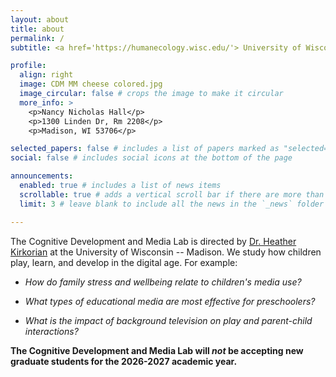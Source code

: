 ```yaml
---
layout: about
title: about
permalink: /
subtitle: <a href='https://humanecology.wisc.edu/'> University of Wisconsin -- Madison School of Human Ecology </a> 

profile:
  align: right
  image: CDM MM cheese colored.jpg
  image_circular: false # crops the image to make it circular
  more_info: >
    <p>Nancy Nicholas Hall</p>
    <p>1300 Linden Dr, Rm 2208</p>
    <p>Madison, WI 53706</p>

selected_papers: false # includes a list of papers marked as "selected={true}"
social: false # includes social icons at the bottom of the page

announcements:
  enabled: true # includes a list of news items
  scrollable: true # adds a vertical scroll bar if there are more than 3 news items
  limit: 3 # leave blank to include all the news in the `_news` folder

---
```


The Cognitive Development and Media Lab is directed by [Dr. Heather Kirkorian](https://humanecology.wisc.edu/staff/kirkorian-heather/) at the University of Wisconsin -- Madison. We study how children play, learn, and develop in the digital age. For example: 

- _How do family stress and wellbeing relate to children's media use?_

- _What types of educational media are most effective for preschoolers?_

- _What is the impact of background television on play and parent-child interactions?_ 

__The Cognitive Development and Media Lab will _not_ be accepting new graduate students for the 2026-2027 academic year.__

